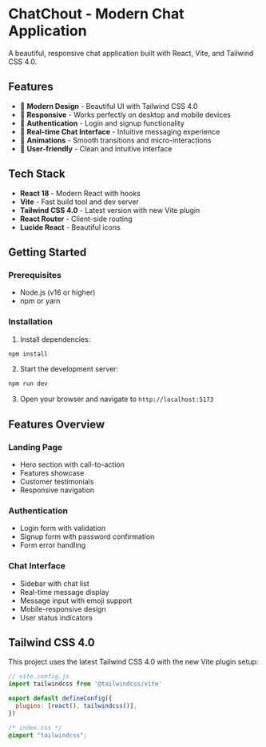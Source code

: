 # ChatChout - Modern Chat Application

A beautiful, responsive chat application built with React, Vite, and Tailwind CSS 4.0.

## Features

- 🎨 **Modern Design** - Beautiful UI with Tailwind CSS 4.0
- 📱 **Responsive** - Works perfectly on desktop and mobile devices
- 🔐 **Authentication** - Login and signup functionality
- 💬 **Real-time Chat Interface** - Intuitive messaging experience
- 🌟 **Animations** - Smooth transitions and micro-interactions
- 🎯 **User-friendly** - Clean and intuitive interface

## Tech Stack

- **React 18** - Modern React with hooks
- **Vite** - Fast build tool and dev server
- **Tailwind CSS 4.0** - Latest version with new Vite plugin
- **React Router** - Client-side routing
- **Lucide React** - Beautiful icons

## Getting Started

### Prerequisites

- Node.js (v16 or higher)
- npm or yarn

### Installation

1. Install dependencies:
```bash
npm install
```

2. Start the development server:
```bash
npm run dev
```

3. Open your browser and navigate to `http://localhost:5173`

## Features Overview

### Landing Page
- Hero section with call-to-action
- Features showcase
- Customer testimonials
- Responsive navigation

### Authentication
- Login form with validation
- Signup form with password confirmation
- Form error handling

### Chat Interface
- Sidebar with chat list
- Real-time message display
- Message input with emoji support
- Mobile-responsive design
- User status indicators

## Tailwind CSS 4.0

This project uses the latest Tailwind CSS 4.0 with the new Vite plugin setup:

```javascript
// vite.config.js
import tailwindcss from '@tailwindcss/vite'

export default defineConfig({
  plugins: [react(), tailwindcss()],
})
```

```css
/* index.css */
@import "tailwindcss";
```
